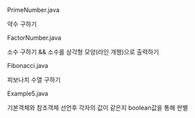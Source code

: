 PrimeNumber.java

약수 구하기

FactorNumber.java

소수 구하기 && 소수를 삼각형 모양(라인 개행)으로 출력하기

Fibonacci.java

피보나치 수열 구하기

Example5.java

기본객체와 참조객체 선언후 각자의 값이 같은지 boolean값을 통해 판별


